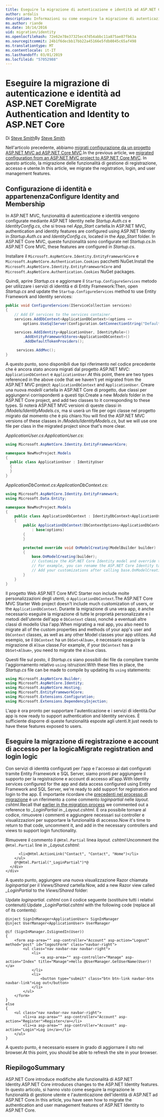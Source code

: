 ```yaml
---
title: Eseguire la migrazione di autenticazione e identità ad ASP.NET Core
author: ardalis
description: Informazioni su come eseguire la migrazione di autenticazione e identità da un progetto ASP.NET MVC per un progetto ASP.NET Core MVC.
ms.author: riande
ms.date: 10/14/2016
uid: migration/identity
ms.openlocfilehash: 72e62e78e37325ec47d54abbc11a875ae87fb63a
ms.sourcegitcommit: 24b1f6decbb17bb22a45166e5fdb0845c65af498
ms.translationtype: MT
ms.contentlocale: it-IT
ms.lasthandoff: 03/01/2019
ms.locfileid: "57052988"
---
```

# <a name="migrate-authentication-and-identity-to-aspnet-core"></a><span data-ttu-id="82977-103">Eseguire la migrazione di autenticazione e identità ad ASP.NET Core</span><span class="sxs-lookup"><span data-stu-id="82977-103">Migrate Authentication and Identity to ASP.NET Core</span></span>

<span data-ttu-id="82977-104">Di [Steve Smith](https://ardalis.com/)</span><span class="sxs-lookup"><span data-stu-id="82977-104">By [Steve Smith](https://ardalis.com/)</span></span>

<span data-ttu-id="82977-105">Nell'articolo precedente, abbiamo [migrati configurazione da un progetto ASP.NET MVC ad ASP.NET Core MVC](xref:migration/configuration).</span><span class="sxs-lookup"><span data-stu-id="82977-105">In the previous article, we [migrated configuration from an ASP.NET MVC project to ASP.NET Core MVC](xref:migration/configuration).</span></span> <span data-ttu-id="82977-106">In questo articolo, la migrazione delle funzionalità di gestione di registrazione, accesso e utente.</span><span class="sxs-lookup"><span data-stu-id="82977-106">In this article, we migrate the registration, login, and user management features.</span></span>

## <a name="configure-identity-and-membership"></a><span data-ttu-id="82977-107">Configurazione di identità e appartenenza</span><span class="sxs-lookup"><span data-stu-id="82977-107">Configure Identity and Membership</span></span>

<span data-ttu-id="82977-108">In ASP.NET MVC, funzionalità di autenticazione e identità vengono configurate mediante ASP.NET Identity nelle *Startup.Auth.cs* e *IdentityConfig.cs*, che si trova nel *App_Start* cartella.</span><span class="sxs-lookup"><span data-stu-id="82977-108">In ASP.NET MVC, authentication and identity features are configured using ASP.NET Identity in *Startup.Auth.cs* and *IdentityConfig.cs*, located in the *App_Start* folder.</span></span> <span data-ttu-id="82977-109">In ASP.NET Core MVC, queste funzionalità sono configurate nel *Startup.cs*.</span><span class="sxs-lookup"><span data-stu-id="82977-109">In ASP.NET Core MVC, these features are configured in *Startup.cs*.</span></span>

<span data-ttu-id="82977-110">Installare il `Microsoft.AspNetCore.Identity.EntityFrameworkCore` e `Microsoft.AspNetCore.Authentication.Cookies` pacchetti NuGet.</span><span class="sxs-lookup"><span data-stu-id="82977-110">Install the `Microsoft.AspNetCore.Identity.EntityFrameworkCore` and `Microsoft.AspNetCore.Authentication.Cookies` NuGet packages.</span></span>

<span data-ttu-id="82977-111">Quindi, aprire *Startup.cs* e aggiornare il `Startup.ConfigureServices` metodo per utilizzare i servizi di identità e di Entity Framework:</span><span class="sxs-lookup"><span data-stu-id="82977-111">Then, open *Startup.cs* and update the `Startup.ConfigureServices` method to use Entity Framework and Identity services:</span></span>

```csharp
public void ConfigureServices(IServiceCollection services)
{
    // Add EF services to the services container.
    services.AddDbContext<ApplicationDbContext>(options =>
        options.UseSqlServer(Configuration.GetConnectionString("DefaultConnection")));

    services.AddIdentity<ApplicationUser, IdentityRole>()
        .AddEntityFrameworkStores<ApplicationDbContext>()
        .AddDefaultTokenProviders();

     services.AddMvc();
}
```

<span data-ttu-id="82977-112">A questo punto, sono disponibili due tipi riferimento nel codice precedente che è ancora stato ancora migrati dal progetto ASP.NET MVC: `ApplicationDbContext` e `ApplicationUser`.</span><span class="sxs-lookup"><span data-stu-id="82977-112">At this point, there are two types referenced in the above code that we haven't yet migrated from the ASP.NET MVC project: `ApplicationDbContext` and `ApplicationUser`.</span></span> <span data-ttu-id="82977-113">Creare una nuova *modelli* cartella in ASP.NET Core di progetto, due classi per aggiungervi corrispondenti a questi tipi.</span><span class="sxs-lookup"><span data-stu-id="82977-113">Create a new *Models* folder in the ASP.NET Core project, and add two classes to it corresponding to these types.</span></span> <span data-ttu-id="82977-114">Si noterà ASP.NET MVC versioni di queste classi in */Models/IdentityModels.cs*, ma si userà un file per ogni classe nel progetto migrato dal momento che è più chiaro.</span><span class="sxs-lookup"><span data-stu-id="82977-114">You will find the ASP.NET MVC versions of these classes in */Models/IdentityModels.cs*, but we will use one file per class in the migrated project since that's more clear.</span></span>

<span data-ttu-id="82977-115">*ApplicationUser.cs*:</span><span class="sxs-lookup"><span data-stu-id="82977-115">*ApplicationUser.cs*:</span></span>

```csharp
using Microsoft.AspNetCore.Identity.EntityFrameworkCore;

namespace NewMvcProject.Models
{
  public class ApplicationUser : IdentityUser
  {
  }
}
```

<span data-ttu-id="82977-116">*ApplicationDbContext.cs*:</span><span class="sxs-lookup"><span data-stu-id="82977-116">*ApplicationDbContext.cs*:</span></span>

```csharp
using Microsoft.AspNetCore.Identity.EntityFramework;
using Microsoft.Data.Entity;

namespace NewMvcProject.Models
{
    public class ApplicationDbContext : IdentityDbContext<ApplicationUser>
    {
        public ApplicationDbContext(DbContextOptions<ApplicationDbContext> options)
            : base(options)
        {
        }

        protected override void OnModelCreating(ModelBuilder builder)
        {
            base.OnModelCreating(builder);
            // Customize the ASP.NET Core Identity model and override the defaults if needed.
            // For example, you can rename the ASP.NET Core Identity table names and more.
            // Add your customizations after calling base.OnModelCreating(builder);
        }
    }
}
```

<span data-ttu-id="82977-117">Il progetto Web ASP.NET Core MVC Starter non include molte personalizzazioni degli utenti, o `ApplicationDbContext`.</span><span class="sxs-lookup"><span data-stu-id="82977-117">The ASP.NET Core MVC Starter Web project doesn't include much customization of users, or the `ApplicationDbContext`.</span></span> <span data-ttu-id="82977-118">Durante la migrazione di una vera app, è anche necessario eseguire la migrazione di tutte le proprietà personalizzate e i metodi dell'utente dell'app e `DbContext` classi, nonché a eventuali altre classi di modello Usa l'app.</span><span class="sxs-lookup"><span data-stu-id="82977-118">When migrating a real app, you also need to migrate all of the custom properties and methods of your app's user and `DbContext` classes, as well as any other Model classes your app utilizes.</span></span> <span data-ttu-id="82977-119">Ad esempio, se il `DbContext` ha un `DbSet<Album>`, è necessario eseguire la migrazione di `Album` classe.</span><span class="sxs-lookup"><span data-stu-id="82977-119">For example, if your `DbContext` has a `DbSet<Album>`, you need to migrate the `Album` class.</span></span>

<span data-ttu-id="82977-120">Questi file sul posto, il *Startup.cs* siano possibili dei file da compilare tramite l'aggiornamento relativo `using` istruzioni:</span><span class="sxs-lookup"><span data-stu-id="82977-120">With these files in place, the *Startup.cs* file can be made to compile by updating its `using` statements:</span></span>

```csharp
using Microsoft.AspNetCore.Builder;
using Microsoft.AspNetCore.Identity;
using Microsoft.AspNetCore.Hosting;
using Microsoft.EntityFrameworkCore;
using Microsoft.Extensions.Configuration;
using Microsoft.Extensions.DependencyInjection;
```

<span data-ttu-id="82977-121">L'app è ora pronto per supportare l'autenticazione e i servizi di identità.</span><span class="sxs-lookup"><span data-stu-id="82977-121">Our app is now ready to support authentication and Identity services.</span></span> <span data-ttu-id="82977-122">È sufficiente disporre di queste funzionalità esposte agli utenti.</span><span class="sxs-lookup"><span data-stu-id="82977-122">It just needs to have these features exposed to users.</span></span>

## <a name="migrate-registration-and-login-logic"></a><span data-ttu-id="82977-123">Eseguire la migrazione di registrazione e account di accesso per la logica</span><span class="sxs-lookup"><span data-stu-id="82977-123">Migrate registration and login logic</span></span>

<span data-ttu-id="82977-124">Con servizi di identità configurati per l'app e l'accesso ai dati configurati tramite Entity Framework e SQL Server, siamo pronti per aggiungere il supporto per la registrazione e account di accesso all'app.</span><span class="sxs-lookup"><span data-stu-id="82977-124">With Identity services configured for the app and data access configured using Entity Framework and SQL Server, we're ready to add support for registration and login to the app.</span></span> <span data-ttu-id="82977-125">È importante ricordare che [precedenti nel processo di migrazione](xref:migration/mvc#migrate-the-layout-file) è un riferimento a come commento *loginpartial* nelle *layout. cshtml*.</span><span class="sxs-lookup"><span data-stu-id="82977-125">Recall that [earlier in the migration process](xref:migration/mvc#migrate-the-layout-file) we commented out a reference to *_LoginPartial* in *_Layout.cshtml*.</span></span> <span data-ttu-id="82977-126">È ora possibile tornare al codice, rimuovere i commenti e aggiungere necessari sui controller e visualizzazioni per supportare la funzionalità di accesso.</span><span class="sxs-lookup"><span data-stu-id="82977-126">Now it's time to return to that code, uncomment it, and add in the necessary controllers and views to support login functionality.</span></span>

<span data-ttu-id="82977-127">Rimuovere il commento il `@Html.Partial` linea *layout. cshtml*:</span><span class="sxs-lookup"><span data-stu-id="82977-127">Uncomment the `@Html.Partial` line in *_Layout.cshtml*:</span></span>

```cshtml
      <li>@Html.ActionLink("Contact", "Contact", "Home")</li>
    </ul>
    @*@Html.Partial("_LoginPartial")*@
  </div>
</div>
```

<span data-ttu-id="82977-128">A questo punto, aggiungere una nuova visualizzazione Razor chiamata *loginpartial* per il *Views/Shared* cartella:</span><span class="sxs-lookup"><span data-stu-id="82977-128">Now, add a new Razor view called *_LoginPartial* to the *Views/Shared* folder:</span></span>

<span data-ttu-id="82977-129">Update *loginpartial. cshtml* con il codice seguente (sostituire tutti i relativi contenuti):</span><span class="sxs-lookup"><span data-stu-id="82977-129">Update *_LoginPartial.cshtml* with the following code (replace all of its contents):</span></span>

```cshtml
@inject SignInManager<ApplicationUser> SignInManager
@inject UserManager<ApplicationUser> UserManager

@if (SignInManager.IsSignedIn(User))
{
    <form asp-area="" asp-controller="Account" asp-action="Logout" method="post" id="logoutForm" class="navbar-right">
        <ul class="nav navbar-nav navbar-right">
            <li>
                <a asp-area="" asp-controller="Manage" asp-action="Index" title="Manage">Hello @UserManager.GetUserName(User)!</a>
            </li>
            <li>
                <button type="submit" class="btn btn-link navbar-btn navbar-link">Log out</button>
            </li>
        </ul>
    </form>
}
else
{
    <ul class="nav navbar-nav navbar-right">
        <li><a asp-area="" asp-controller="Account" asp-action="Register">Register</a></li>
        <li><a asp-area="" asp-controller="Account" asp-action="Login">Log in</a></li>
    </ul>
}
```

<span data-ttu-id="82977-130">A questo punto, è necessario essere in grado di aggiornare il sito nel browser.</span><span class="sxs-lookup"><span data-stu-id="82977-130">At this point, you should be able to refresh the site in your browser.</span></span>

## <a name="summary"></a><span data-ttu-id="82977-131">Riepilogo</span><span class="sxs-lookup"><span data-stu-id="82977-131">Summary</span></span>

<span data-ttu-id="82977-132">ASP.NET Core introduce modifiche alle funzionalità di ASP.NET Identity.</span><span class="sxs-lookup"><span data-stu-id="82977-132">ASP.NET Core introduces changes to the ASP.NET Identity features.</span></span> <span data-ttu-id="82977-133">In questo articolo, si hanno visto come eseguire la migrazione le funzionalità di gestione utente e l'autenticazione dell'identità di ASP.NET ad ASP.NET Core.</span><span class="sxs-lookup"><span data-stu-id="82977-133">In this article, you have seen how to migrate the authentication and user management features of ASP.NET Identity to ASP.NET Core.</span></span>

